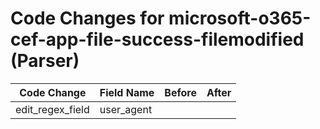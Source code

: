 # Code Changes for microsoft-o365-cef-app-file-success-filemodified (Parser)

| Code Change | Field Name | Before | After |
|-------------|------------|--------|-------|
| edit_regex_field | user_agent |  |  |